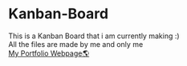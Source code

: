 # Kanban-Board
This is a Kanban Board that i am currently making :)<br>
All the files are made by me and only me <br>
<a href='https://hubdevport.000webhostapp.com/' target='_blank'>My Portfolio Webpage🌎<a>
